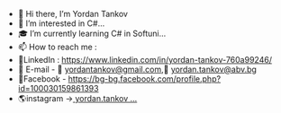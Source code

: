 - 👋 Hi there, I’m Yordan Tankov
- 👀 I’m interested in C#...
- 🎓 I’m currently learning C# in Softuni...
- 📫 How to reach me :
- 💼LinkedIn : https://www.linkedin.com/in/yordan-tankov-760a99246/
- 📧 E-mail - 📧 yordantankov@gmail.com,📧 yordan.tankov@abv.bg
- 📖Facebook - https://bg-bg.facebook.com/profile.php?id=100030159861393
- 🌎instagram ->[ yordan.tankov ...](https://www.instagram.com/yordan.tankov/)

<!---
yordantankov/yordantankov is a ✨ special ✨ repository because its `README.md` (this file) appears on your GitHub profile.
You can click the Preview link to take a look at your changes.
--->
